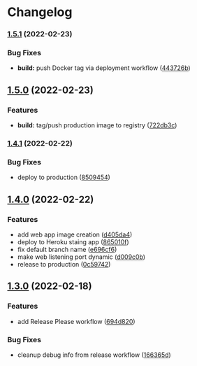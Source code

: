 # Changelog

### [1.5.1](https://github.com/johnallen3d/release-please-exploration/compare/v1.5.0...v1.5.1) (2022-02-23)


### Bug Fixes

* **build:** push Docker tag via deployment workflow ([443726b](https://github.com/johnallen3d/release-please-exploration/commit/443726be26a4d85ab89dab70a957abf948fff149))

## [1.5.0](https://github.com/johnallen3d/release-please-exploration/compare/v1.4.1...v1.5.0) (2022-02-23)


### Features

* **build:** tag/push production image to registry ([722db3c](https://github.com/johnallen3d/release-please-exploration/commit/722db3c36b5d569ebdc562c9875fd97fa5b89574))

### [1.4.1](https://github.com/johnallen3d/release-please-exploration/compare/v1.4.0...v1.4.1) (2022-02-22)


### Bug Fixes

* deploy to production ([8509454](https://github.com/johnallen3d/release-please-exploration/commit/850945407d09bfa67bcfb62bdae53e41ee5b828c))

## [1.4.0](https://github.com/johnallen3d/release-please-exploration/compare/v1.3.0...v1.4.0) (2022-02-22)


### Features

* add web app image creation ([d405da4](https://github.com/johnallen3d/release-please-exploration/commit/d405da4271d1f6924ccaa3a8bf18df817e1e6b55))
* deploy to Heroku staing app ([865010f](https://github.com/johnallen3d/release-please-exploration/commit/865010fc1ee6aee54ecdc84db8df48c43bff97d3))
* fix default branch name ([e696cf6](https://github.com/johnallen3d/release-please-exploration/commit/e696cf64d35661735d87e9d890052ddfffc2a119))
* make web listening port dynamic ([d009c0b](https://github.com/johnallen3d/release-please-exploration/commit/d009c0b829fe0715b242bf1fab038ea54d1860b8))
* release to production ([0c59742](https://github.com/johnallen3d/release-please-exploration/commit/0c59742ae3e5c69a75d0e82ec1c11241b8085b45))

## [1.3.0](https://github.com/johnallen3d/release-please-exploration/compare/v1.2.0...v1.3.0) (2022-02-18)


### Features

* add Release Please workflow ([694d820](https://github.com/johnallen3d/release-please-exploration/commit/694d820c80cbc8beadad3be769209889336880ee))


### Bug Fixes

* cleanup debug info from release workflow ([166365d](https://github.com/johnallen3d/release-please-exploration/commit/166365dd568c6d253d7ef8edcec234c6c71dacba))
